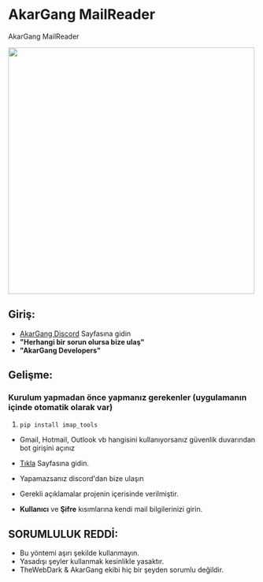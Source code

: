# AkarGang MailReader
AkarGang MailReader

<img src="https://cdn.discordapp.com/attachments/855538620168929280/872047705403314226/standard.gif" width="500" />

## Giriş:

- [AkarGang Discord](https://discord.gg/akargang) Sayfasına gidin
-  **"Herhangi bir sorun olursa bize ulaş"** 
-  **"AkarGang Developers"**

## Gelişme:

### Kurulum yapmadan önce yapmanız gerekenler (uygulamanın içinde otomatik olarak var)

1. `pip install imap_tools`

-  Gmail, Hotmail, Outlook vb hangisini kullanıyorsanız güvenlik duvarından bot girişini açınız
-  [Tıkla](https://support.google.com/accounts/answer/6010255?hl=tr) Sayfasına gidin.
-  Yapamazsanız discord'dan bize ulaşın 


- Gerekli açıklamalar projenin içerisinde verilmiştir.
- **Kullanıcı** ve **Şifre** kısımlarına kendi mail bilgilerinizi girin.



## SORUMLULUK REDDİ:
- Bu yöntemi aşırı şekilde kullanmayın.
 - Yasadışı şeyler kullanmak kesinlikle yasaktır.
 - TheWebDark & AkarGang ekibi hiç bir şeyden sorumlu değildir.



